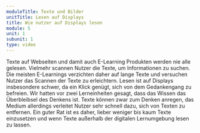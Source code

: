 ```yaml
---
moduleTitle: Texte und Bilder
unitTitle: Lesen auf Displays
title: Wie nutzer auf Displays lesen
module: 5
unit: 1
subunit: 1
type: video
---
```


Texte auf Webseiten und damit auch E-Learning Produkten werden nie alle gelesen. Vielmehr scannen Nutzer die Texte, um Informationen zu suchen. Die meisten E-Learnings verzichten daher auf lange Texte und versuchen Nutzer das Scannen der Texte zu erleichtern. Lesen ist auf Displays insbesondere schwer, da ein Klick genügt, sich von dem Gedankengang zu befreien. Wir hatten vor zwei Lerneinheiten gesagt, dass das Wissen das Überbleibsel des Denkens ist. Texte können zwar zum Denken anregen, das Medium allerdings verleitet Nutzer sehr schnell dazu, sich von Texten zu entfernen. Ein guter Rat ist es daher, lieber weniger bis kaum Texte einzusetzen und wenn Texte außerhalb der digitalen Lernumgebung lesen zu lassen. 



